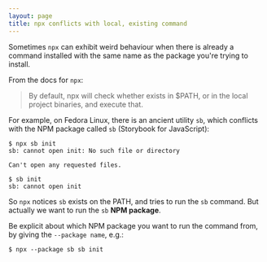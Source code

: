 ```yaml
---
layout: page
title: npx conflicts with local, existing command
---
```


Sometimes `npx` can exhibit weird behaviour when there is already a command installed with the same name as the package you're trying to install.

From the docs for `npx`:

> By default, npx will check whether <command> exists in $PATH, or in the local project binaries, and execute that.

For example, on Fedora Linux, there is an ancient utility `sb`, which conflicts with the NPM package called `sb` (Storybook for JavaScript):

```
$ npx sb init  
sb: cannot open init: No such file or directory

Can't open any requested files.

$ sb init
sb: cannot open init
```

So `npx` notices `sb` exists on the PATH, and tries to run the `sb` command. But actually we want to run the `sb` **NPM package**.

Be explicit about which NPM package you want to run the command from, by giving the `--package name`, e.g.:

```
$ npx --package sb sb init
```

